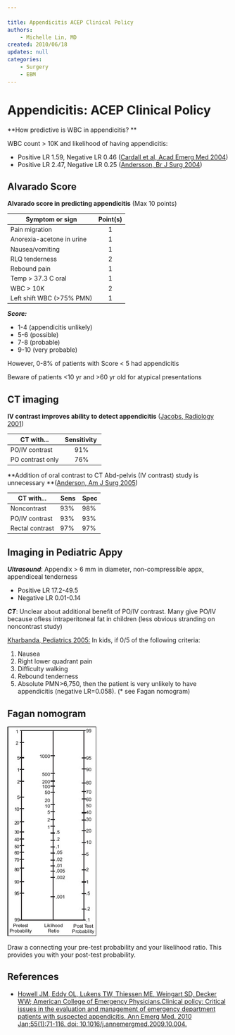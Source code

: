 ```yaml
---

title: Appendicitis ACEP Clinical Policy
authors:
    - Michelle Lin, MD
created: 2010/06/18
updates: null
categories:
    - Surgery
    - EBM
---
```


# Appendicitis: ACEP Clinical Policy

**How predictive is WBC in appendicitis? **

WBC count > 10K and likelihood of having appendicitis:

- Positive LR 1.59, Negative LR 0.46 ([Cardall et al, Acad Emerg Med 2004](http://onlinelibrary.wiley.com/doi/10.1197/j.aem.2004.04.011/abstract))
- Positive LR 2.47, Negative LR 0.25 ([Andersson, Br J Surg 2004](http://onlinelibrary.wiley.com/doi/10.1002/bjs.4464/abstract?deniedAccessCustomisedMessage=&userIsAuthenticated=false))

## Alvarado Score

**Alvarado score in predicting appendicitis** (Max 10 points)

| Symptom or sign           | Point(s) |
| ------------------------- | :------: |
| Pain migration            |     1    |
| Anorexia-acetone in urine |     1    |
| Nausea/vomiting           |     1    |
| RLQ tenderness            |     2    |
| Rebound pain              |     1    |
| Temp > 37.3 C oral        |     1    |
| WBC > 10K                 |     2    |
| Left shift WBC (>75% PMN) |     1    |

**_Score:_** 

- 1-4 (appendicitis unlikely)
- 5-6 (possible)
- 7-8 (probable)
- 9-10 (very probable)

However, 0-8% of patients with Score &lt; 5 had appendicitis

Beware of patients &lt;10 yr and >60 yr old for atypical presentations

## CT imaging

**IV contrast improves ability to detect appendicitis** ([Jacobs, Radiology 2001](http://radiology.rsna.org/content/220/3/683.long)) 

| CT with...       | Sensitivity  |
| ---------------- | :----------: |
| PO/IV contrast   |      91%     |
| PO contrast only |      76%     |

**Addition of oral contrast to CT Abd-pelvis (IV contrast) study is unnecessary **([Anderson, Am J Surg 2005](https://secure.muhealth.org/~ed/students/articles/ajs_190_p0474.pdf))

| CT with...      | Sens | Spec |
| --------------- | ---- | ---- |
| Noncontrast     | 93%  | 98%  |
| PO/IV contrast  | 93%  | 93%  |
| Rectal contrast | 97%  | 97%  |

## Imaging in Pediatric Appy

**_Ultrasound_**: Appendix > 6 mm in diameter, non-compressible appx, appendiceal tenderness 

- Positive LR 17.2-49.5
- Negative LR 0.01-0.14

**_CT_**: Unclear about additional benefit of PO/IV contrast. Many give PO/IV because ofless intraperitoneal fat in children (less obvious stranding on noncontrast study)

[Kharbanda, Pediatrics 2005:](http://pediatrics.aappublications.org/content/116/3/709.short) In kids, if 0/5 of the following criteria: 

1. Nausea
2. Right lower quadrant pain
3. Difficulty walking
4. Rebound tenderness
5. Absolute PMN>6,750, then the patient is very unlikely to have appendicitis (negative LR=0.058). (\* see Fagan nomogram)

## Fagan nomogram

![](image-1.png)

Draw a connecting your pre-test probability and your likelihood ratio. This provides you with your post-test probability.

## References

- [Howell JM, Eddy OL, Lukens TW, Thiessen ME, Weingart SD, Decker WW; American College of Emergency Physicians.Clinical policy: Critical issues in the evaluation and management of emergency department patients with suspected appendicitis. Ann Emerg Med. 2010 Jan;55(1):71-116. doi: 10.1016/j.annemergmed.2009.10.004.](http://www.ncbi.nlm.nih.gov/pubmed/20116016)
